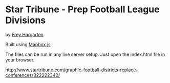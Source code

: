 Star Tribune - Prep Football League Divisions
================

by [Frey Hargarten](https://github.com/jeffhargarten)

Built using [Mapbox.js](https://www.mapbox.com/mapbox.js/api/v2.2.2/).

The files can be run in any live server setup. Just open the index.html file in your browser.

http://www.startribune.com/graphic-football-districts-replace-conferences/322222342/